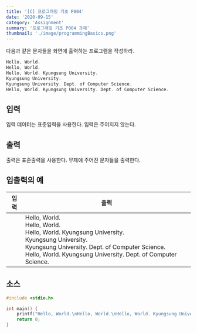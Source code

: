 ```yaml
---
title: '[C] 프로그래밍 기초 P004'
date: '2020-09-15'
category: 'Assignment'
summary: '프로그래밍 기초 P004 과제'
thumbnail: './image/programmingBasics.png'
---
```

다음과 같은 문자들을 화면에 출력하는 프로그램을 작성하라.
```c
Hello, World.
Hello, World.
Hello, World. Kyungsung University.
Kyungsung University.
Kyungsung University. Dept. of Computer Science.
Hello, World. Kyungsung University. Dept. of Computer Science.
```

## 입력
입력 데이터는 표준입력을 사용한다. 입력은 주어지지 않는다.

## 출력
출력은 표준출력을 사용한다. 무제에 주어진 문자들을 출력한다.



## 입출력의 예

|입력|출력|
|---|---|
| |Hello, World.<br>Hello, World.<br>Hello, World. Kyungsung University.<br>Kyungsung University.<br>Kyungsung University. Dept. of Computer Science.<br>Hello, World. Kyungsung University. Dept. of Computer Science.|

## 소스

```c
#include <stdio.h>

int main() {
	printf("Hello, World.\nHello, World.\nHello, World. Kyungsung University.\nKyungsung University.\nKyungsung University. Dept. of Computer Science.\nHello, World. Kyungsung University. Dept. of Computer Science.");
	return 0;
}
```
